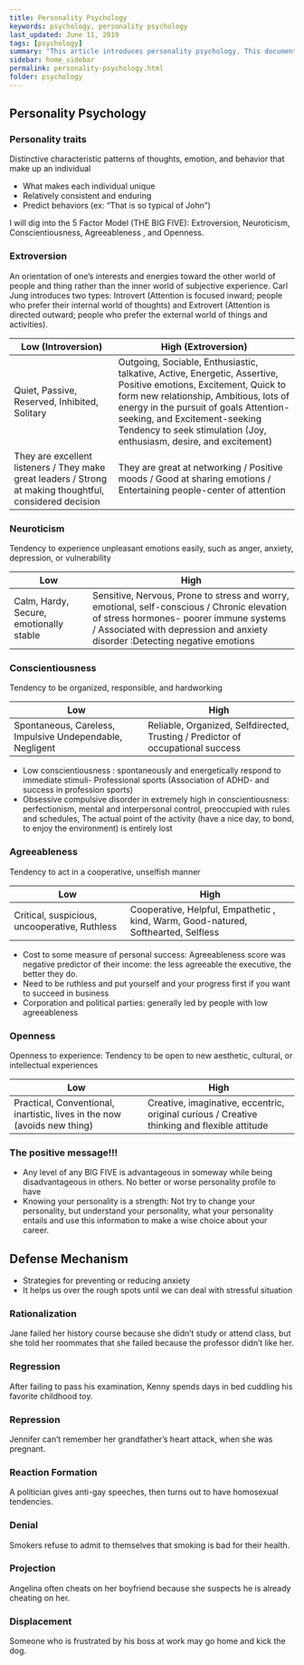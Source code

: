 ```yaml
---
title: Personality Psychology
keywords: psychology, personality psychology
last_updated: June 11, 2019
tags: [psychology]
summary: "This article introduces personality psychology. This document is based on a mind-and-behavior class taught by Prof. Ji-Yeon Kim at Kookmin University."
sidebar: home_sidebar
permalink: personality-psychology.html
folder: psychology
---
```


## Personality Psychology

### Personality traits

Distinctive characteristic patterns of thoughts, emotion, and behavior that make up an individual

- What makes each individual unique
- Relatively consistent and enduring
- Predict behaviors (ex: “That is so typical of John”)

I will dig into the 5 Factor Model (THE BIG FIVE): Extroversion, Neuroticism, Conscientiousness, Agreeableness , and Openness.

### Extroversion

An orientation of one’s interests and energies toward the other world of people and thing rather than the inner world of subjective experience. Carl Jung introduces two types: Introvert (Attention is focused inward; people who prefer their internal world of thoughts) and Extrovert (Attention is directed outward; people who prefer the external world of things and activities).

|Low (Introversion)|High (Extroversion)|
|-|-|
|Quiet, Passive, Reserved, Inhibited, Solitary|Outgoing, Sociable, Enthusiastic, talkative, Active, Energetic, Assertive, Positive emotions, Excitement, Quick to form new relationship, Ambitious, lots of energy in the pursuit of goals Attention-seeking, and Excitement-seeking Tendency to seek stimulation (Joy, enthusiasm, desire, and excitement)|
|They are excellent listeners / They make great leaders / Strong at making thoughtful, considered decision|They are great at networking / Positive moods / Good at sharing emotions / Entertaining people-center of attention|

### Neuroticism

Tendency to experience unpleasant emotions easily, such as anger, anxiety, depression, or vulnerability

|Low|High|
|-|-|
|Calm, Hardy, Secure, emotionally stable|Sensitive, Nervous, Prone to stress and worry, emotional, self-conscious / Chronic elevation of stress hormones- poorer immune systems / Associated with depression and anxiety disorder :Detecting negative emotions|

### Conscientiousness

Tendency to be organized, responsible, and hardworking

|Low|High|
|-|-|
|Spontaneous, Careless, Impulsive Undependable, Negligent|Reliable, Organized, Selfdirected, Trusting / Predictor of occupational success|

- Low conscientiousness : spontaneously and energetically respond to immediate stimuli- Professional sports (Association of ADHD- and success in profession sports)
- Obsessive compulsive disorder in extremely high in conscientiousness: perfectionism, mental and interpersonal control, preoccupied with rules and schedules, The actual point of the activity (have a nice day, to bond, to enjoy the environment) is entirely lost

### Agreeableness

Tendency to act in a cooperative, unselfish manner

|Low|High|
|-|-|
|Critical, suspicious, uncooperative, Ruthless|Cooperative, Helpful, Empathetic , kind, Warm, Good-natured, Softhearted, Selfless|

- Cost to some measure of personal success: Agreeableness score was negative predictor of their income: the less agreeable the executive, the better they do.
- Need to be ruthless and put yourself and your progress first if you want to succeed in business
- Corporation and political parties: generally led by people with low agreeableness

### Openness

Openness to experience: Tendency to be open to new aesthetic, cultural, or intellectual experiences

|Low|High|
|-|-|
|Practical, Conventional, inartistic, lives in the now (avoids new thing)|Creative, imaginative, eccentric, original curious / Creative thinking and flexible attitude|

### The positive message!!!

- Any level of any BIG FIVE is advantageous in someway while being disadvantageous in others. No better or worse personality profile to have
- Knowing your personality is a strength: Not try to change your personality, but understand your personality, what your personality entails and use this information to make a wise choice about your career.

## Defense Mechanism

- Strategies for preventing or reducing anxiety
- It helps us over the rough spots until we can deal with stressful situation

### Rationalization

Jane failed her history course because she didn’t study or attend class, but she told her roommates that she failed because the professor didn’t like her.

### Regression

After failing to pass his examination, Kenny spends days in bed cuddling his favorite childhood toy.

### Repression

Jennifer can’t remember her grandfather’s heart attack, when she was pregnant.

### Reaction Formation

A politician gives anti-gay speeches, then turns out to have homosexual tendencies.

### Denial

Smokers refuse to admit to themselves that smoking is bad for their health.

### Projection

Angelina often cheats on her boyfriend because she suspects he is already cheating on her.

### Displacement

Someone who is frustrated by his boss at work may go home and kick the dog.

